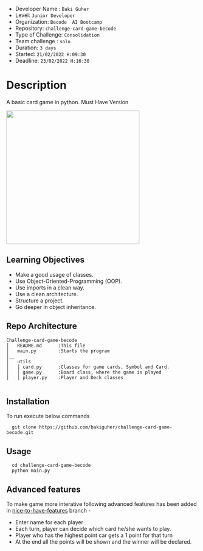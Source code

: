 
- Developer Name : `Baki Guher`
- Level: `Junior Developer`
- Organization: `Becode  AI Bootcamp`
- Repository: `challenge-card-game-becode`
- Type of Challenge: `Consolidation`
- Team challenge : `solo`
- Duration: `3 days`
- Started: `21/02/2022 H:09:30`
- Deadline: `23/02/2022 H:16:30`

# Description

A basic card game in python. Must Have Version

<a href="url"><img src="https://upload.wikimedia.org/wikipedia/commons/7/7a/Cassius_Marcellus_Coolidge_-_Poker_Game_%281894%29.png
"  height="350" width="350" ></a>




## Learning Objectives

- Make a good usage of classes.
- Use Object-Oriented-Programming (OOP).
- Use imports in a clean way.
- Use a clean architecture.
- Structure a project.
- Go deeper in object inheritance.

## Repo Architecture 

```
Challenge-card-game-becode
│   README.md      :This file
│   main.py        :Starts the program
│__   
│   utils          
│   │ card.py      :Classes for game cards, Symbol and Card.
│   │ game.py      :Board class, where the game is played 
│   │ player.py    :Player and Deck classes 
   
```

## Installation
To run execute below commands

      git clone https://github.com/bakiguher/challenge-card-game-becode.git
            

## Usage
      cd challenge-card-game-becode
      python main.py
      


## Advanced features

To make game more interative following advanced features has been added in  [nice-to-have-features](https://github.com/bakiguher/challenge-card-game-becode/tree/nice-to-have) branch -

- Enter name for each player
- Each turn, player can decide which card he/she wants to play.
- Player who has the highest point car gets a 1 point for that turn 
- At the end all the points will be shown and the winner will be declared.

